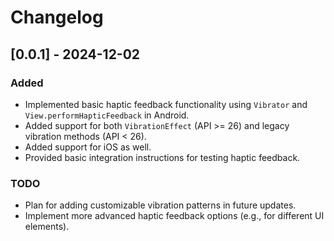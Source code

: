 # Changelog

## [0.0.1] - 2024-12-02

### Added
- Implemented basic haptic feedback functionality using `Vibrator` and `View.performHapticFeedback` in Android.
- Added support for both `VibrationEffect` (API >= 26) and legacy vibration methods (API < 26).
- Added support for iOS as well.
- Provided basic integration instructions for testing haptic feedback.

### TODO
- Plan for adding customizable vibration patterns in future updates.
- Implement more advanced haptic feedback options (e.g., for different UI elements).
